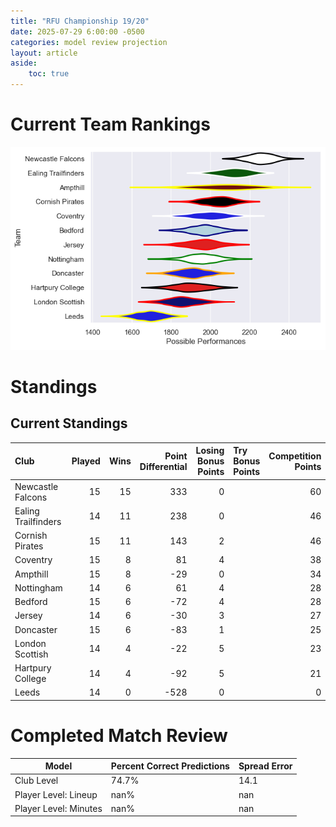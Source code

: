 ```yaml
---  
title: "RFU Championship 19/20"  
date: 2025-07-29 6:00:00 -0500  
categories: model review projection  
layout: article  
aside:  
    toc: true  
---
```

# Current Team Rankings


![Club Rankings](plots/rankings_RFU_Championship_1920.png)
# Standings

## Current Standings


| Club                |   Played |   Wins |   Point Differential |   Losing Bonus Points | Try Bonus Points   |   Competition Points |
|:--------------------|---------:|-------:|---------------------:|----------------------:|:-------------------|---------------------:|
| Newcastle Falcons   |       15 |     15 |                  333 |                     0 |                    |                   60 |
| Ealing Trailfinders |       14 |     11 |                  238 |                     0 |                    |                   46 |
| Cornish Pirates     |       15 |     11 |                  143 |                     2 |                    |                   46 |
| Coventry            |       15 |      8 |                   81 |                     4 |                    |                   38 |
| Ampthill            |       15 |      8 |                  -29 |                     0 |                    |                   34 |
| Nottingham          |       14 |      6 |                   61 |                     4 |                    |                   28 |
| Bedford             |       15 |      6 |                  -72 |                     4 |                    |                   28 |
| Jersey              |       14 |      6 |                  -30 |                     3 |                    |                   27 |
| Doncaster           |       15 |      6 |                  -83 |                     1 |                    |                   25 |
| London Scottish     |       14 |      4 |                  -22 |                     5 |                    |                   23 |
| Hartpury College    |       14 |      4 |                  -92 |                     5 |                    |                   21 |
| Leeds               |       14 |      0 |                 -528 |                     0 |                    |                    0 |



# Completed Match Review


| Model | Percent Correct Predictions | Spread Error |
| ------ | ------ | ------ |
| Club Level | 74.7% | 14.1 |
| Player Level: Lineup | nan% | nan |
| Player Level: Minutes | nan% | nan |

